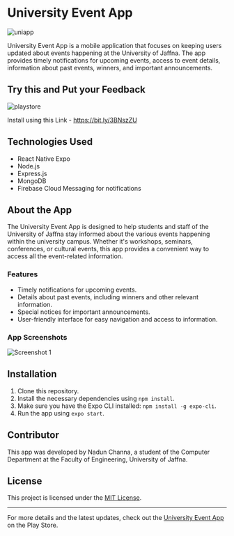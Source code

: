 # University Event App

![uniapp](https://github.com/nadunchanna98/Event-App/assets/108536998/bc8f1caf-6ecf-4dd6-8f4a-6d35908f0d54)

University Event App is a mobile application that focuses on keeping users updated about events happening at the University of Jaffna. The app provides timely notifications for upcoming events, access to event details, information about past events, winners, and important announcements.

## Try this and Put your Feedback
![playstore](https://github.com/nadunchanna98/Event-App/assets/108536998/8ccfd887-7343-466f-84ad-4b1aea41c21d)

Install using this Link - https://bit.ly/3BNszZU

## Technologies Used

- React Native Expo
- Node.js
- Express.js
- MongoDB
- Firebase Cloud Messaging for notifications

## About the App

The University Event App is designed to help students and staff of the University of Jaffna stay informed about the various events happening within the university campus. Whether it's workshops, seminars, conferences, or cultural events, this app provides a convenient way to access all the event-related information.

### Features

- Timely notifications for upcoming events.
- Details about past events, including winners and other relevant information.
- Special notices for important announcements.
- User-friendly interface for easy navigation and access to information.

### App Screenshots

![Screenshot 1](https://github.com/nadunchanna98/Event-App/assets/108536998/fa4e1677-fe3f-4147-8988-8ceaa2462ea6)

## Installation

1. Clone this repository.
2. Install the necessary dependencies using `npm install`.
3. Make sure you have the Expo CLI installed: `npm install -g expo-cli`.
4. Run the app using `expo start`.

## Contributor

This app was developed by Nadun Channa, a student of the Computer Department at the Faculty of Engineering, University of Jaffna.

## License

This project is licensed under the [MIT License](LICENSE).

---

For more details and the latest updates, check out the [University Event App](https://bit.ly/3BNszZU) on the Play Store.
